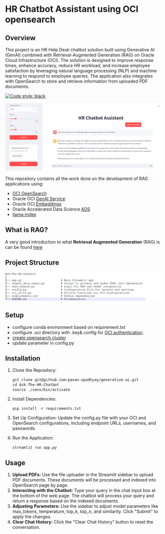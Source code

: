 # HR Chatbot Assistant using OCI opensearch

## Overview
This project is an HR Help Desk chatbot solution built using Generative AI (GenAI) combined with Retrieval-Augmented Generation (RAG) on Oracle Cloud Infrastructure (OCI). The solution is designed to improve response times, enhance accuracy, reduce HR workload, and increase employee satisfaction by leveraging natural language processing (NLP) and machine learning to respond to employee queries. The application also integrates with OpenSearch to store and retrieve information from uploaded PDF documents.

[![Code style: black](https://img.shields.io/badge/code%20style-black-000000.svg)](https://github.com/psf/black)

![screenshot](./screenshot.png)

This repository contains all the work done on the development of RAG applications using:

* [OCI OpenSearch](https://docs.oracle.com/en-us/iaas/Content/search-opensearch/home.htm)
* Oracle OCI [GenAI Service](https://docs.public.oneportal.content.oci.oraclecloud.com/en-us/iaas/Content/generative-ai/home.htm)
* Oracle OCI[ Embeddings](https://docs.public.oneportal.content.oci.oraclecloud.com/en-us/iaas/Content/generative-ai/embed-models.htm)
* Oracle Accelerated Data Science [ADS](https://accelerated-data-science.readthedocs.io/en/latest/)
* [llama-index](https://docs.llamaindex.ai/en/stable/)


## What is RAG?

A very good introduction to what **Retrieval Augmented Generation** (RAG) is can be found [here](https://www.oracle.com/artificial-intelligence/generative-ai/retrieval-augmented-generation-rag/)


## Project Structure

![project_structure](./project_structure.png)

## Setup

* configure conda environment based on requirement.txt
* configure .oci directory with .key& config for [OCI authentication](https://docs.oracle.com/en-us/iaas/Content/API/Concepts/sdkconfig.htm).
* [create opensearch cluster](https://docs.oracle.com/en-us/iaas/Content/search-opensearch/Tasks/creatingsearchclusters.htm)
* update parameter in config.py

## Installation

1. Clone the Repository:
   ```
   git clone git@github.com:pavan-upadhyay/generative-ai.git
   cd Ask-The-HR-Chatbot
   source ./venv/bin/activate
   ```
2. Install Dependencies:
   ```
   pip install -r requirements.txt
   ```
   
3. Set Up Configuration:
   Update the config.py file with your OCI and OpenSearch configurations, including endpoint URLs, usernames, and passwords.


4. Run the Application:
   ```
   streamlit run app.py
   ```

## Usage

1. **Upload PDFs:** Use the file uploader in the Streamlit sidebar to upload PDF documents. These documents will be processed and indexed into OpenSearch page by page.
2. **Interacting with the Chatbot:** Type your query in the chat input box at the bottom of the web page. The chatbot will process your query and return a response based on the indexed documents.
3. **Adjusting Parameters:** Use the sidebar to adjust model parameters like max_tokens, temperature, top_k, top_n, and similarity. Click "Submit" to apply the changes.
4. **Clear Chat History:** Click the "Clear Chat History" button to reset the conversation.

